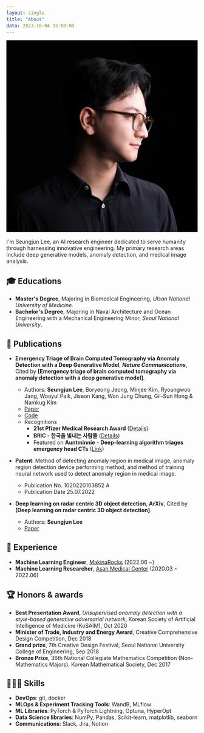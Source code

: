 ```yaml
---
layout: single
title: "About"
data: 2023-10-04 15:00:00
---
```

![Seungjun Lee](/assets/images/about/profile.jpg)

I'm Seungjun Lee, an AI research engineer dedicated to serve humanity through harnessing innovative engineering. My primary research areas include deep generative models, anomaly detection, and medical image analysis.

## 🎓 Educations

- **Master's Degree**, Majoring in Biomedical Engineering, *Ulsan National University of Medicine*.
- **Bachelor's Degree**, Majoring in Naval Architecture and Ocean Engineering with a Mechanical Engineering Minor, *Seoul National University*.

## 📔 Publications

- **Emergency Triage of Brain Computed Tomography via Anomaly Detection with a Deep Generative Model**, ***Nature Communications***, Cited by **[Emergency triage of brain computed tomography via anomaly detection with a deep generative model]**. 
    - Authors: **Seungjun Lee**, Boryeong Jeong, Minjee Kim, Ryoungwoo Jang, Wooyul Paik, Jiseon Kang, Won Jung Chung, Gil-Sun Hong & Namkug Kim 
    - [Paper](https://www.nature.com/articles/s41467-022-31808-0)
    - [Code](https://github.com/seungjunlee96/emergency-triage-of-brain-computed-tomography-via-anomaly-detection-with-a-deep-generative-model)
    - Recognitions
        - **21st Pfizer Medical Research Award** ([Details](https://www.medifonews.com/news/article.html?no=182863))
        - **BRIC - 한국을 빛내는 사람들** ([Details](https://www.ibric.org/bric/hanbitsa/han-interview.do?mode=view&id=78947&authorId=38395#!/list))
        - Featured on **Auntminnie** - **Deep-learning algorithm triages emergency head CTs** ([Link](https://www.auntminnie.com/index.aspx?sec=road&sub=aic_2021&pag=dis&itemId=133994))
    
- **Patent**: Method of detecting anomaly region in medical image, anomaly region detection device performing method, and method of training neural network used to detect anomaly region in medical image.
    - Publication No. 1020220103852 A
    - Publication Date 25.07.2022

- **Deep learning on radar centric 3D object detection**, **ArXiv**, Cited by **[Deep learning on radar centric 3D object detection]**.
    - Authors: **Seungjun Lee** 
    - [Paper](https://arxiv.org/abs/2003.00851)

## 💼 Experience

- **Machine Learning Engineer**, [MakinaRocks](https://www.makinarocks.ai/en/) (2022.06 ~)
- **Machine Learning Researcher**, [Asan Medical Center](https://eng.amc.seoul.kr) (2020.03 ~ 2022.06)

## 🏆 Honors & awards

- **Best Presentation Award**, *Unsupervised anomaly detection with a style-based generative adversarial network*, Korean Society of Artificial Intelligence of Medicine (KoSAIM), Oct 2020
- **Minister of Trade, Industry and Energy Award**, Creative Comprehensive Design Competition, Dec 2018
- **Grand prize**, 7th Creative Design Festival, Seoul National University College of Engineering, Sep 2018
- **Bronze Prize**, 36th National Collegiate Mathematics Competition (Non-Mathematics Majors), Korean Mathematical Society, Dec 2017 

## 👨🏻‍💻 Skills

- **DevOps**: git, docker
- **MLOps & Experiment Tracking Tools**: WandB, MLflow
- **ML Libraries**: PyTorch & PyTorch Lightning, Optuna, HyperOpt
- **Data Science libraries**: NumPy, Pandas, Scikit-learn, matplotlib, seaborn
- **Communications**: Slack, Jira, Notion